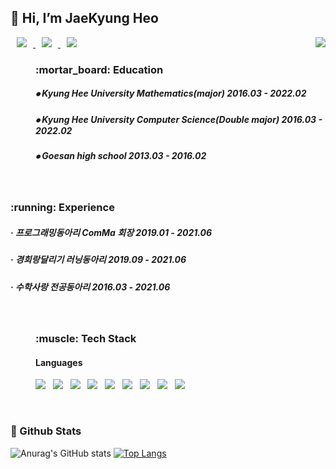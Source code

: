 <div><h2>👋 Hi, I’m JaeKyung Heo </h2></div>
<div>
<a href="https://www.notion.so/b2d3658299b64e6b901c7bd0c359f902"> 
      <img 
           src="https://img.shields.io/badge/Notion-000000?style=flat-square&logo=Notion&logoColor=white&link=https://www.notion.so/b2d3658299b64e6b901c7bd0c359f902"                style="height : auto; margin-left : 10px; margin-right : 10px;"/> 
  </a>
      
<a href="mailto:jaekyung507@gmail.com"> 
      <img 
           src="https://img.shields.io/badge/Gmail-d14836?style=flat-square&logo=Gmail&logoColor=white&link=mailto:jaekyung507@gmail.com"                style="height : auto; margin-left : 10px; margin-right : 10px;"/> 
  </a>

<a href="https://rainbow97.tistory.com/"> 
      <img 
           src="https://img.shields.io/badge/Tech Blog-294172?style=flat-square&logo=TVTime&logoColor=white&link=https://rainbow97.tistory.com/"                style="height : auto; margin-left : 10px; margin-right : 10px;"/> 
  </a>
      <img align='right' src="http://mazassumnida.wtf/api/v2/generate_badge?boj=hjy0507">
<dir>
<h3><b> :mortar_board: Education </b></h3>
<h5> ⦁ Kyung Hee University Mathematics(major) 2016.03 - 2022.02 </h5>
<h5> ⦁ Kyung Hee University Computer Science(Double major) 2016.03 - 2022.02 </h5>
<h5> ⦁ Goesan high school 2013.03 - 2016.02</h5>
</dir>
</br>
 <h3><b> :running: Experience </b></h3>
<h5> · 프로그래밍동아리 ComMa 회장  2019.01 - 2021.06</h5>
<h5> · 경희랑달리기 러닝동아리  2019.09 - 2021.06</h5>
<h5> · 수학사랑 전공동아리  2016.03 - 2021.06</h5>
</br>    
<dir><h3><b>:muscle: Tech Stack </b></h3>
<h4>Languages</h4>
<p>
<img src="https://img.shields.io/badge/c++-00599C?style=flat-square&logo=c%2B%2B&logoColor=white"/></a> &nbsp
<img src="https://img.shields.io/badge/-Python-3776AB?style=flat&logo=Python&logoColor=white"/></a> &nbsp
<img src="https://img.shields.io/badge/Java-007396?style=flat-square&logo=Java&logoColor=white"/></a> &nbsp
<img src="https://img.shields.io/badge/HTML5-E34F26?style=flat-square&logo=HTML5&logoColor=white"/></a> &nbsp
<img src="https://img.shields.io/badge/CSS3-1572B6?style=flat-square&logo=CSS3&logoColor=white"/></a> &nbsp
<img src="https://img.shields.io/badge/JavaScript-F7DF1E?style=flat-square&logo=JavaScript&logoColor=white"/></a> &nbsp
<img src="https://img.shields.io/badge/Node.js-339933?style=flat-square&logo=Node.js&logoColor=white"/></a> &nbsp
<img src="https://img.shields.io/badge/MySQL-4479A1?style=flat-square&logo=MySQL&logoColor=white"/></a> &nbsp 
<img src="https://img.shields.io/badge/Amazon AWS-232F3E?style=flat-square&logo=Amazon AWS&logoColor=white"/></a> &nbsp
</p>

</dir>
</br>
<h3><b> 🔭 Github Stats </b></h3>

![Anurag's GitHub stats](https://github-readme-stats.vercel.app/api?username=JaeKyungHeo&show_icons=true)
 [![Top Langs](https://github-readme-stats.vercel.app/api/top-langs/?username=JaeKyungHeo&layout=compact)](https://github.com/metleeha)

      





<!--### Hi there 👋
**moonhy7/moonhy7** is a ✨ _special_ ✨ repository because its `README.md` (this file) appears on your GitHub profile.
Here are some ideas to get you started:
- 🔭 I’m currently working on ...
- 🌱 I’m currently learning ...
- 👯 I’m looking to collaborate on ...
- 🤔 I’m looking for help with ...
- 💬 Ask me about ...
- 📫 How to reach me: ...
- 😄 Pronouns: ...
- ⚡ Fun fact: ...   
<div  align=center><h1>👋 Hi, I’m @jaekyung </h1></div> 
[![hits](https://hits.seeyoufarm.com/api/count/incr/badge.svg?url=https%3A%2F%2Fgithub.com%2FJaeKyungHeo&count_bg=%237A7A7A&title_bg=%23FFADCC&icon=reverbnation.svg&icon_color=%23FF0000&title=hits&edge_flat=false)](https://hits.seeyoufarm.com)
![followers](https://img.shields.io/github/followers/JaeKyungHeo?style=social)
-->

<!-- <img src="https://img.shields.io/badge/Android-3DDC84?style=flat-square&logo=Android&logoColor=white"/></a> &nbsp 
<img src="https://img.shields.io/badge/CSS3-1572B6?style=flat-square&logo=CSS3&logoColor=white"/></a> &nbsp
<img src="https://img.shields.io/badge/JavaScript-F7DF1E?style=flat-square&logo=JavaScript&logoColor=white"/></a> &nbsp
<img src="https://img.shields.io/badge/Node.js-339933?style=flat-square&logo=Node.js&logoColor=white"/></a> &nbsp
<img src="https://img.shields.io/badge/Android-3DDC84?style=flat-square&logo=Android&logoColor=white"/></a> &nbsp 
<img src="https://img.shields.io/badge/MongoDB-47A248?style=flat-square&logo=MongoDB&logoColor=white"/></a> &nbsp 
<img src="https://img.shields.io/badge/MySQL-4479A1?style=flat-square&logo=MySQL&logoColor=white"/></a> &nbsp 
<img src="https://img.shields.io/badge/c++-00599C?style=flat-square&logo=c%2B%2B&logoColor=white"/></a> &nbsp 
-->

